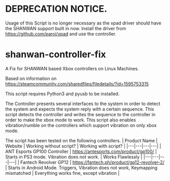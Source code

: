 # DEPRECATION NOTICE.
Usage of this Script is no longer necessary as the xpad driver should have the SHANWAN support built in now. Install the driver from https://github.com/paroj/xpad and use the controller.

# shanwan-controller-fix

A Fix for SHANWAN based Xbox controllers on Linux Machines.

Based on information on https://steamcommunity.com/sharedfiles/filedetails/?id=1595753315

This script requires Python3 and pyusb to be installed.

The Controller presents several interfaces to the system in order to detect the system and expects the system reply with a certain sequence. This script detects the controller and writes the sequence to the controller in order to make the xbox mode to work. This script also enables vibration/rumble on the controllers which support vibration on only xbox mode.

The script has been tested on the following controllers.
| Product Name | Website | Working without script? | Working with script? |
|---|---|---|---|
| ANT Esports GP100 Controller | https://antesports.com/product/gp100/ | Starts in PS3 mode. Vibration does not work. | Works Flawlessly |
|---|---|---|---|
| Fantech Revolver GP12 | https://fantech.ph/product/gp12-revolver-2/ | Starts in Android Mode. Triggers, Vibration does not work, Keymapping mismatched | Everything works fine, except vibration |
